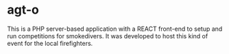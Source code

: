 # agt-o

This is a PHP server-based application with a REACT front-end to setup and run competitions for smokedivers.
It was developed to host this kind of event for the local firefighters.

